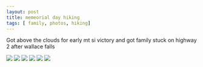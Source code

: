 ```yaml
---
layout: post
title: memeorial day hiking
tags: [ family, photos, hiking]
---
```


Got above the clouds for early mt si victory and got family stuck on highway 2 after wallace falls




<div class="fotorama"  data-allowfullscreen="true" data-width="100%"  data-ratio="800/600">
    <!--https://photos.app.goo.gl/QGJ7Xfoq6RhM9W7h8-->
    <img src="https://images.northbriton.net/AP1GczPHhpe_sTflGsnityr-erfupD4qe7E9Qk-Y1jwZjoyPJrEFMlAxo9DqDrZT5dwhOrV_wEfEuIiPQ5wi21W1Q9d0CcCrTPKvKDvJkPLGjlDwRxSIRZYz">
    <img src="https://images.northbriton.net/AP1GczMom9dNV5il002AK_E8q6jWYmb9lOpKsif5eNFR711p7Wg8IB03YzWr0cGgaUytkpsnZclcOj2HaNY76UwYWs26XuY6KOhM10Tsh0UzPFkVktlT0J30">
    <img src="https://images.northbriton.net/AP1GczPlomZThdkeVT33HS6F_hlU2md5xJ3401R0HPBOiddDf7i7A1fJ5xrsIplMS4ri2KoeP0Xj9-Y1rXA5VFw3q7SHbKgLi3yGL8bhBUS0Y_xSCPMOTwub">
    <img src="https://images.northbriton.net/AP1GczO3KGIPGCiPL6ElyeJO83AO5WvNagIsZtZaSpvMGcHMnIcWz7JDiZjFHo1UGaH0lcaxQciRU_Lmr_NLUhD865nKlAOCpV9NcdqLivY39v64CB2ypNuV">
    <img src="https://images.northbriton.net/AP1GczMWr7pBTL5YZ2e4nGq_elQIoqqRsUhbtwCvs_-Rx4hfyDLrv-AxQus5v6ylaQ44rXxZpGq15LHmQLmPx7Clb8cAYz27uyd2Wl0hhhG8FsCy1IYIRqaI">
    <img src="https://images.northbriton.net/AP1GczMk5h829I35SfroyqIzp29q5mfSu7uGuUpk-AYJ53EmGFKfzhKVBBLnAROMX_S6UWKg-QqcCym7_As2UcbAFRbY4WqHPxLwkiMUhzoscsmIm2uOcgGl">
</div>
